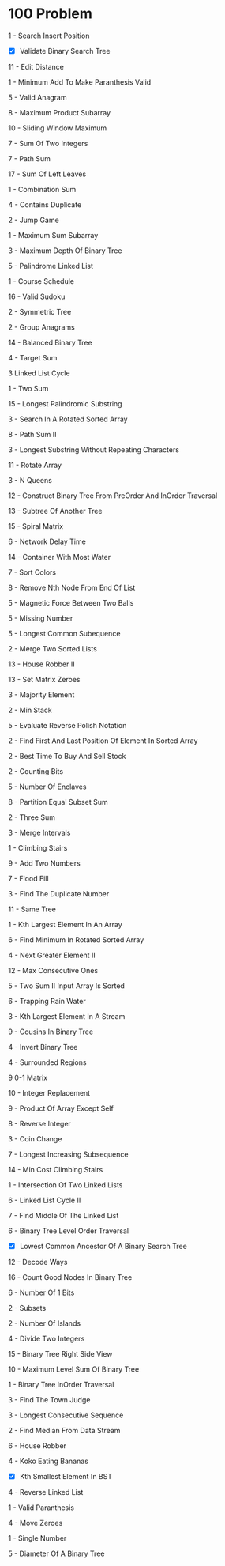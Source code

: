 
# 100 Problem

1 - Search Insert Position

- [x] Validate Binary Search Tree

11 - Edit Distance

1 - Minimum Add To Make Paranthesis Valid

5 - Valid Anagram

8 - Maximum Product Subarray

10 - Sliding Window Maximum

7 - Sum Of Two Integers

7 - Path Sum

17 - Sum Of Left Leaves

1 - Combination Sum

4 - Contains Duplicate

2 - Jump Game

1 - Maximum Sum Subarray

3 - Maximum Depth Of Binary Tree

5 - Palindrome Linked List

1  - Course Schedule

16 - Valid Sudoku

2 - Symmetric Tree

2 - Group Anagrams

14 - Balanced Binary Tree

4 - Target Sum

3 Linked List Cycle

1 - Two Sum

15 - Longest Palindromic Substring

3 - Search In A Rotated Sorted Array

8 - Path Sum II

3 - Longest Substring Without Repeating Characters

11 - Rotate Array

3 - N Queens

12 - Construct Binary Tree From PreOrder And InOrder Traversal

13 - Subtree Of Another Tree

15 - Spiral Matrix

6 - Network Delay Time

14 - Container With Most Water

7 - Sort Colors

8 - Remove Nth Node From End Of List

5 - Magnetic Force Between Two Balls

5 - Missing Number

5 - Longest Common Subequence

2 - Merge Two Sorted Lists

13 - House Robber II

13 - Set Matrix Zeroes

3 - Majority Element

2 - Min Stack

5 - Evaluate Reverse Polish Notation

2 - Find First And Last Position Of Element In Sorted Array

2 - Best Time To Buy And Sell Stock

2 - Counting Bits

5 - Number Of Enclaves

8 - Partition Equal Subset Sum

2 - Three Sum

3 - Merge Intervals

1 - Climbing Stairs

9 - Add Two Numbers

7 - Flood Fill

3 - Find The Duplicate Number

11 - Same Tree

1 - Kth Largest Element In An Array

6 - Find Minimum In Rotated Sorted Array

4 - Next Greater Element II

12 - Max Consecutive Ones

5 - Two Sum II Input Array Is Sorted

6 - Trapping Rain Water

3 - Kth Largest Element In A Stream

9 - Cousins In Binary Tree

4 - Invert Binary Tree

4 - Surrounded Regions

9 0-1 Matrix

10 - Integer Replacement

9 - Product Of Array Except Self

8 - Reverse Integer

3 - Coin Change

7 - Longest Increasing Subsequence

14 - Min Cost Climbing Stairs

1  - Intersection Of Two Linked Lists

6 - Linked List Cycle II

7 - Find Middle Of The Linked List

6 - Binary Tree Level Order Traversal

- [x] Lowest Common Ancestor Of A Binary Search Tree

12 - Decode Ways

16 - Count Good Nodes In Binary Tree

6 - Number Of 1 Bits

2 - Subsets

2 - Number Of Islands

4 - Divide Two Integers

15 - Binary Tree Right Side View

10 - Maximum Level Sum Of Binary Tree

1 - Binary Tree InOrder Traversal

3 - Find The Town Judge

3 - Longest Consecutive Sequence

2 - Find Median From Data Stream

6 - House Robber

4 - Koko Eating Bananas

- [x] Kth Smallest Element In BST

4 - Reverse Linked List

1 - Valid Paranthesis

4 - Move Zeroes

1 - Single Number

5 - Diameter Of A Binary Tree
